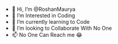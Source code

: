 - 👋 Hi, I’m @RoshanMaurya
- 👀 I’m Interested in Coding
- 🌱 I’m currently learning to Code
- 💞️ I’m looking to Collaborate With No One
- 📫 No One Can Reach me 😂

<!---
RoshanMaurya/RoshanMaurya is a ✨ special ✨ repository because its `README.md` (this file) appears on your GitHub profile.
You can click the Preview link to take a look at your changes.
--->
